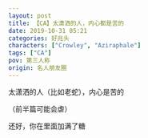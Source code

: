```yaml
---
layout: post
title: 【CA】太潇洒的人，内心都是苦的
date: 2019-10-31 05:21
categories: 好兆头
characters: ["Crowley", "Aziraphale"]
tags: ["CA"]
pov: 第三人称
origin: 名人朋友圈
---
```


太潇洒的人（比如老蛇），内心是苦的

（前半篇可能会虐）

还好，你在里面加满了糖
